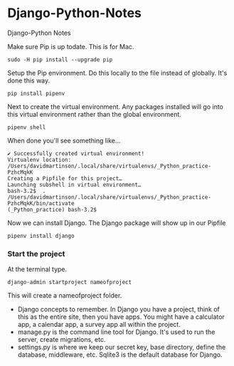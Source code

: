 # Django-Python-Notes
Django-Python Notes

Make sure Pip is up todate. This is for Mac.        
```
sudo -H pip install --upgrade pip
```

Setup the Pip environment.  Do this locally to the file instead of globally.  It's done this way.
```
pip install pipenv
```

Next to create the virtual environment.  Any packages installed will go into this virtual environment rather than the global environment.    
```
pipenv shell
```

When done you'll see something like...    
```
✔ Successfully created virtual environment! 
Virtualenv location: /Users/davidmartinson/.local/share/virtualenvs/_Python_practice-PzhcMqkK
Creating a Pipfile for this project…
Launching subshell in virtual environment…
bash-3.2$  . /Users/davidmartinson/.local/share/virtualenvs/_Python_practice-PzhcMqkK/bin/activate
(_Python_practice) bash-3.2$ 
```

Now we can install Django.  The Django package will show up in our Pipfile 
```
pipenv install django
```

### Start the project

At the terminal type.    
```
django-admin startproject nameofproject
```

This will create a nameofproject folder.    
* Django concepts to remember.  In Django you have a project, think of this as the entire site, then you have apps.  You might have a calculator app, a calendar app, a survey app all within the project.    
* manage.py is the command line tool for Django. It's used to run the server, create migrations, etc.    
* settings.py is where we keep our secret key, base directory, define the database, middleware, etc.  Sqlite3 is the default database for Django.
